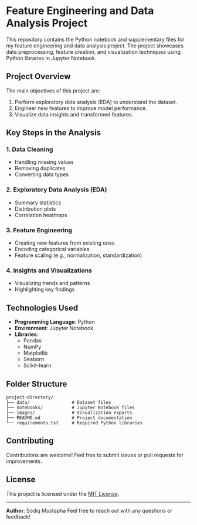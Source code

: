 # Feature Engineering and Data Analysis Project

This repository contains the Python notebook and supplementary files for my feature engineering and data analysis project. The project showcases data preprocessing, feature creation, and visualization techniques using Python libraries in Jupyter Notebook.

## Project Overview

The main objectives of this project are:

1. Perform exploratory data analysis (EDA) to understand the dataset.
2. Engineer new features to improve model performance.
3. Visualize data insights and transformed features.

## Key Steps in the Analysis

### 1. Data Cleaning
- Handling missing values
- Removing duplicates
- Converting data types

### 2. Exploratory Data Analysis (EDA)
- Summary statistics
- Distribution plots
- Correlation heatmaps

### 3. Feature Engineering
- Creating new features from existing ones
- Encoding categorical variables
- Feature scaling (e.g., normalization, standardization)

### 4. Insights and Visualizations
- Visualizing trends and patterns
- Highlighting key findings


## Technologies Used

- **Programming Language**: Python
- **Environment**: Jupyter Notebook
- **Libraries**:
  - Pandas
  - NumPy
  - Matplotlib
  - Seaborn
  - Scikit-learn



## Folder Structure

```
project-directory/
├── data/                # Dataset files
├── notebooks/           # Jupyter Notebook files
├── images/              # Visualization exports
├── README.md            # Project documentation
└── requirements.txt     # Required Python libraries
```

## Contributing

Contributions are welcome! Feel free to submit issues or pull requests for improvements.

## License

This project is licensed under the [MIT License](LICENSE).

---

**Author**: Sodiq Mustapha
Feel free to reach out with any questions or feedback!
